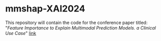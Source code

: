 # mmshap-XAI2024

This repository will contain the code for the conference paper titled: "*Feature Importance to Explain Multimodal Prediction Models. a Clinical Use Case*" [link](https://doi.org/10.1007/978-3-031-63803-9_5)


